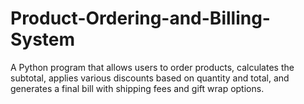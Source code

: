# Product-Ordering-and-Billing-System
A Python program that allows users to order products, calculates the subtotal, applies various discounts based on quantity and total, and generates a final bill with shipping fees and gift wrap options.
